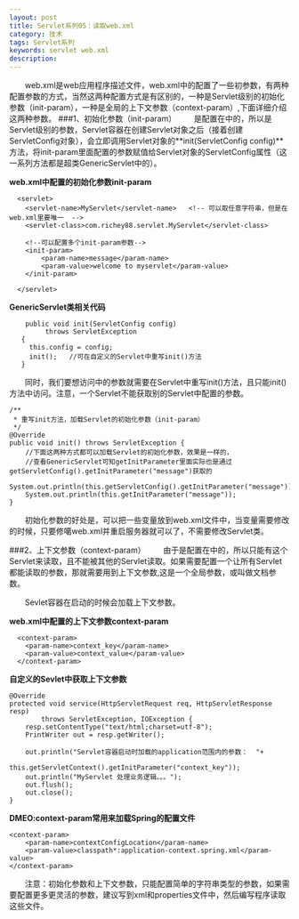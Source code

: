```yaml
---
layout: post
title: Servlet系列05：读取web.xml
category: 技术
tags: Servlet系列
keywords: servlet web.xml
description: 
---
```


　　web.xml是web应用程序描述文件，web.xml中的配置了一些初参数，有两种配置参数的方式，当然这两种配置方式是有区别的，一种是Servlet级别的初始化参数（init-param），一种是全局的上下文参数（context-param）,下面详细介绍这两种参数。
###1、初始化参数（init-param）
　　<init-param>是配置在<Servlet>中的，所以是Servlet级别的参数，Servlet容器在创建Servlet对象之后（接着创建ServletConfig对象），会立即调用Servlet对象的**init(ServletConfig config)**方法，将init-param里面配置的参数赋值给Servlet对象的ServletConfig属性（这一系列方法都是超类GenericServlet中的）。

**web.xml中配置的初始化参数init-param**

	  <servlet>
	  	<servlet-name>MyServlet</servlet-name>   <!-- 可以取任意字符串，但是在web.xml里要唯一  -->
	  	<servlet-class>com.richey88.servlet.MyServlet</servlet-class>
	  	
		<!--可以配置多个init-param参数-->
	  	<init-param> 
	  		<param-name>message</param-name>
	  		<param-value>welcome to myservlet</param-value>
	  	</init-param>
	  
	  </servlet>

**GenericServlet类相关代码**

		public void init(ServletConfig config)
		     throws ServletException
	   {
	     this.config = config;
	     init();   //可在自定义的Servlet中重写init()方法
	   }

　　同时，我们要想访问<init-param>中的参数就需要在Servlet中重写init()方法，且只能init()方法中访问。注意，一个Servlet不能获取别的Servlet中配置的参数。

	/**
	 * 重写init方法，加载Servlet的初始化参数（init-param）
	 */
	@Override
	public void init() throws ServletException {
		//下面这两种方式都可以加载Servlet的初始化参数，效果是一样的，
		//查看GenericServlet可知getInitParameter里面实际也是通过getServletConfig().getInitParameter("message")获取的
		System.out.println(this.getServletConfig().getInitParameter("message"));
		System.out.println(this.getInitParameter("message"));
	}

　　初始化参数的好处是，可以把一些变量放到web.xml文件中，当变量需要修改的时候，只要修噶web.xml并重启服务器就可以了，不需要修改Servlet类。

###2、上下文参数（context-param）
　　由于<init-param>是配置在<servlet>中的，所以只能有这个Servlet来读取，且不能被其他的Servlet读取。如果需要配置一个让所有Servlet都能读取的参数，那就需要用到上下文参数<context-param>,这是一个全局参数，或叫做文档参数。

　　Sevlet容器在启动的时候会加载上下文参数。

**web.xml中配置的上下文参数context-param**

	  <context-param>
	  	<param-name>context_key</param-name>
	  	<param-value>context_value</param-value>
	  </context-param>

**自定义的Sevlet中获取上下文参数**

	@Override
	protected void service(HttpServletRequest req, HttpServletResponse resp)
			throws ServletException, IOException {
		resp.setContentType("text/html;charset=utf-8");
		PrintWriter out = resp.getWriter();
		
		out.println("Servlet容器启动时加载的application范围内的参数：  "+
							this.getServletContext().getInitParameter("context_key"));
		out.println("MyServlet 处理业务逻辑。。。");
		out.flush();
		out.close();
	}

**DMEO:context-param常用来加载Spring的配置文件**

	<context-param>
		<param-name>contextConfigLocation</param-name>
		<param-value>classpath*:application-context.spring.xml</param-value>
	</context-param>

　　注意：初始化参数和上下文参数，只能配置简单的字符串类型的参数，如果需要配置更多更灵活的参数，建议写到xml和properties文件中，然后编写程序读取这些文件。